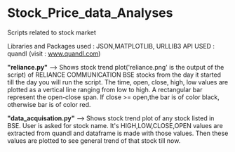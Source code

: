 # Stock_Price_data_Analyses
Scripts related to stock market

Libraries and Packages used : JSON,MATPLOTLIB, URLLIB3 <break>
API USED : quandl (visit : www.quandl.com)

<b>"reliance.py"</b> --> Shows stock trend plot('reliance.png' is the output of the script) of RELIANCE COMMUNICATION BSE stocks from the day it started till the day you will run the script. The time, open, close, high, low values are plotted as a vertical line ranging from low to high. A rectangular bar represent the open-close span. If close >= open,the bar is of color black, otherwise bar is of color red.

<b>"data_acquisation.py"</b> --> Shows stock trend plot of any stock listed in BSE. User is asked for stock name. It's HIGH,LOW,CLOSE,OPEN values are extracted from quandl and dataframe is made with those values. Then these values are plotted to see general trend of that stock till now.
